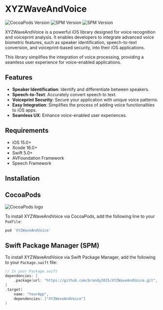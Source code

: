 # XYZWaveAndVoice
![CocoaPods Version](https://img.shields.io/cocoapods/v/XYZWaveAndVoice.svg)
![SPM Version](https://img.shields.io/github/package-json/v/brandy2015/XYZWaveAndVoice)
![SPM Version]([https://img.shields.io/github/package-json/v/brandy2015/XYZWaveAndVoice](https://img.shields.io/badge/SPM-supported-DE5C43.svg?style=flat))
 
XYZWaveAndVoice is a powerful iOS library designed for voice recognition and voiceprint analysis. It enables developers to integrate advanced voice biometric features, such as speaker identification, speech-to-text conversion, and voiceprint-based security, into their iOS applications. 

This library simplifies the integration of voice processing, providing a seamless user experience for voice-enabled applications.

## Features

- **Speaker Identification**: Identify and differentiate between speakers.
- **Speech-to-Text**: Accurately convert speech to text.
- **Voiceprint Security**: Secure your application with unique voice patterns.
- **Easy Integration**: Simplifies the process of adding voice functionalities to iOS apps.
- **Seamless UX**: Enhance voice-enabled user experiences.

## Requirements

- iOS 15.0+
- Xcode 16.0+
- Swift 5.0+
- AVFoundation Framework
- Speech Framework

## Installation
 
## CocoaPods
![CocoaPods logo](https://upload.wikimedia.org/wikipedia/commons/thumb/7/7c/CocoaPods-logo.png/800px-CocoaPods-logo.png)

To install XYZWaveAndVoice via CocoaPods, add the following line to your `Podfile`:

```ruby
pod 'XYZWaveAndVoice' 

```
 
## **Swift Package Manager (SPM)**

To install XYZWaveAndVoice via Swift Package Manager, add the following to your `Package.swift` file:

```swift
// In your Package.swift
dependencies: [
    .package(url: "https://github.com/brandy2015/XYZWaveAndVoice.git", .branch("main"))
]
.target(
    name: "YourApp",
    dependencies: ["XYZWaveAndVoice"]
)
